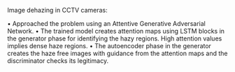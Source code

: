 Image dehazing in CCTV cameras:  

• Approached the problem using an Attentive Generative Adversarial Network.
• The trained model creates attention maps using LSTM blocks in the generator phase for identifying the hazy
regions. High attention values implies dense haze regions.
• The autoencoder phase in the generator creates the haze free images with guidance from the attention maps and
the discriminator checks its legitimacy.
